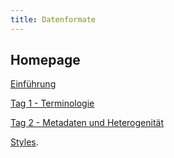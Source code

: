 ```yaml
---
title: Datenformate
---
```


## Homepage

[Einführung](https://piaspios.github.io/datenformate/2024/11/10/einfuehrung.html)

[Tag 1 - Terminologie](https://piaspios.github.io/datenformate/2024/11/10/tag1.html)

[Tag 2 - Metadaten und Heterogenität](https://piaspios.github.io/datenformate/2024/11/14/tag2.html)




[Styles](https://piaspios.github.io/datenformate/2024/12/21/examples.html).
